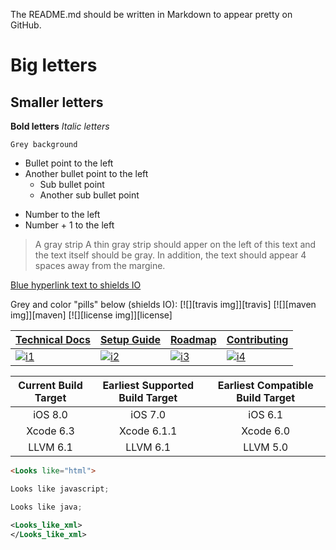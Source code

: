 The README.md should be written in Markdown to appear pretty on GitHub.

# Big letters

## Smaller letters

**Bold letters**
*Italic letters*

`Grey background`

* Bullet point to the left
* Another bullet point to the left
    * Sub bullet point
    * Another sub bullet point

- Number to the left
- Number + 1 to the left

> A gray strip
A thin gray strip should apper on the left of this text and the text itself should be gray. In addition,
the text should appear 4 spaces away from the margine.

[Blue hyperlink text to shields IO](https://github.com/badges/shields)

Grey and color "pills" below (shields IO):
[![][travis img]][travis]
[![][maven img]][maven]
[![][license img]][license]

| **[Technical Docs][techdocs]**     | **[Setup Guide][setup]**     | **[Roadmap][roadmap]**           | **[Contributing][contributing]**           |
|-------------------------------------|-------------------------------|-----------------------------------|---------------------------------------------|
| [![i1][techdocs-image]][techdocs] | [![i2][setup-image]][setup] | [![i3][roadmap-image]][roadmap] | [![i4][contributing-image]][contributing] |

| Current Build Target 	| Earliest Supported Build Target 	| Earliest Compatible Build Target 	|
|:--------------------:	|:-------------------------------:	|:--------------------------------:	|
|       iOS 8.0        	|            iOS 7.0             	|             iOS 6.1              	|
|     Xcode 6.3      	|          Xcode 6.1.1            	|           Xcode 6.0            	|
|      LLVM 6.1        	|             LLVM 6.1            	|             LLVM 5.0             	|

```html
<Looks like="html">
```

```js
Looks like javascript;
```

```java
Looks like java;
```

```xml
<Looks_like_xml>
</Looks_like_xml>
```

[techdocs-image]: https://d3i6fms1cm1j0i.cloudfront.net/github/images/techdocs.png
[setup-image]: https://d3i6fms1cm1j0i.cloudfront.net/github/images/setup.png
[roadmap-image]: https://d3i6fms1cm1j0i.cloudfront.net/github/images/roadmap.png
[contributing-image]: https://d3i6fms1cm1j0i.cloudfront.net/github/images/contributing.png

[techdocs]: https://github.com/snowplow/snowplow/wiki/SnowPlow-technical-documentation
[setup]: https://github.com/snowplow/snowplow/wiki/Setting-up-SnowPlow
[roadmap]: https://github.com/snowplow/snowplow/wiki/Product-roadmap
[contributing]: https://github.com/snowplow/snowplow/wiki/Contributing

